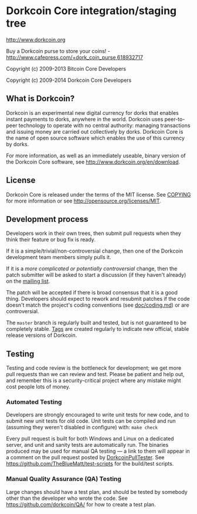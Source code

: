Dorkcoin Core integration/staging tree
=====================================

http://www.dorkcoin.org

Buy a Dorkcoin purse to store your coins! - http://www.cafepress.com/+dork_coin_purse,618932717

Copyright (c) 2009-2013 Bitcoin Core Developers

Copyright (c) 2009-2014 Dorkcoin Core Developers

What is Dorkcoin?
----------------

Dorkcoin is an experimental new digital currency for dorks that enables instant payments to
dorks, anywhere in the world. Dorkcoin uses peer-to-peer technology to operate
with no central authority: managing transactions and issuing money are carried
out collectively by dorks. Dorkcoin Core is the name of open source
software which enables the use of this currency by dorks.

For more information, as well as an immediately useable, binary version of
the Dorkcoin Core software, see http://www.dorkcoin.org/en/download.

License
-------

Dorkcoin Core is released under the terms of the MIT license. See [COPYING](COPYING) for more
information or see http://opensource.org/licenses/MIT.

Development process
-------------------

Developers work in their own trees, then submit pull requests when they think
their feature or bug fix is ready.

If it is a simple/trivial/non-controversial change, then one of the Dorkcoin
development team members simply pulls it.

If it is a *more complicated or potentially controversial* change, then the patch
submitter will be asked to start a discussion (if they haven't already) on the
[mailing list](http://sourceforge.net/mailarchive/forum.php?forum_name=dorkcoin-development).

The patch will be accepted if there is broad consensus that it is a good thing.
Developers should expect to rework and resubmit patches if the code doesn't
match the project's coding conventions (see [doc/coding.md](doc/coding.md)) or are
controversial.

The `master` branch is regularly built and tested, but is not guaranteed to be
completely stable. [Tags](https://github.com/dorkcoin/dorkcoin/tags) are created
regularly to indicate new official, stable release versions of Dorkcoin.

Testing
-------

Testing and code review is the bottleneck for development; we get more pull
requests than we can review and test. Please be patient and help out, and
remember this is a security-critical project where any mistake might cost people
lots of money.

### Automated Testing

Developers are strongly encouraged to write unit tests for new code, and to
submit new unit tests for old code. Unit tests can be compiled and run (assuming they weren't disabled in configure) with: `make check`

Every pull request is built for both Windows and Linux on a dedicated server,
and unit and sanity tests are automatically run. The binaries produced may be
used for manual QA testing — a link to them will appear in a comment on the
pull request posted by [DorkcoinPullTester](https://github.com/DorkcoinPullTester). See https://github.com/TheBlueMatt/test-scripts
for the build/test scripts.

### Manual Quality Assurance (QA) Testing

Large changes should have a test plan, and should be tested by somebody other
than the developer who wrote the code.
See https://github.com/dorkcoin/QA/ for how to create a test plan.

